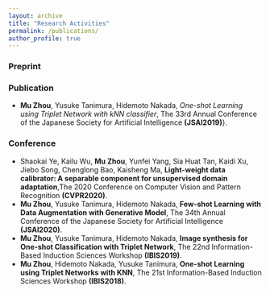 ```yaml
---
layout: archive
title: "Research Activities"
permalink: /publications/
author_profile: true
---
```


### Preprint


### Publication
- **Mu Zhou**, Yusuke Tanimura, Hidemoto Nakada, *One-shot Learning using Triplet Network with kNN classifier*, The 33rd Annual Conference of the Japanese Society for Artificial Intelligence **(JSAI2019)**}.

### Conference
- Shaokai Ye, Kailu Wu, **Mu Zhou**, Yunfei Yang, Sia Huat Tan, Kaidi Xu, Jiebo Song, Chenglong Bao, Kaisheng Ma, **Light-weight data calibrator: A separable component for unsupervised domain adaptation**,The 2020 Conference on Computer Vision and Pattern Recognition **(CVPR2020)**.
- **Mu Zhou**, Yusuke Tanimura, Hidemoto Nakada, **Few-shot Learning with Data Augmentation with Generative Model**, The 34th Annual Conference of the Japanese Society for Artificial Intelligence **(JSAI2020)**.
- **Mu Zhou**, Yusuke Tanimura, Hidemoto Nakada, **Image synthesis for One-shot Classification with Triplet Network**, The 22nd Information-Based Induction Sciences Workshop **(IBIS2019)**.
- **Mu Zhou**, Hidemoto Nakada, Yusuke Tanimura, **One-shot Learning using Triplet Networks with KNN**, The 21st Information-Based Induction Sciences Workshop **(IBIS2018)**.

